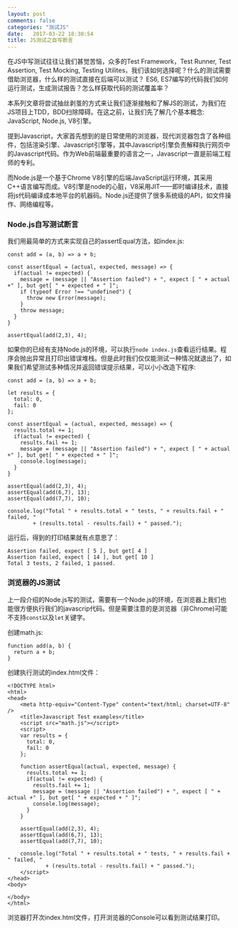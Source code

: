 ```yaml
---
layout: post
comments: false
categories: "测试JS"
date:   2017-03-22 18:30:54
title: JS测试之自写断言
---
```


<div id="toc"></div>

在JS中写测试往往让我们甚觉苦恼，众多的Test Framework，Test Runner, Test Assertion, Test Mocking, Testing Utilites，我们该如何选择呢？什么的测试需要借助浏览器，什么样的测试直接在后端可以测试？ ES6, ES7编写的代码我们如何运行测试，生成测试报告？怎么样获取代码的测试覆盖率？

本系列文章将尝试抽丝剥茧的方式来让我们逐渐接触和了解JS的测试，为我们在JS项目上TDD，BDD扫除障碍。在这之前，让我们先了解几个基本概念: JavaScript, Node.js, V8引擎。

提到Javascript，大家首先想到的是日常使用的浏览器，现代浏览器包含了各种组件，包括渲染引擎、Javascript引擎等，其中Javascript引擎负责解释执行网页中的Javascript代码。作为Web前端最重要的语言之一，Javascript一直是前端工程师的专利。

而Node.js是一个基于Chrome V8引擎的后端JavaScript运行环境，其采用C++语言编写而成。V8引擎是node的心脏，V8采用JIT——即时编译技术，直接将js代码编译成本地平台的机器码。Node.js还提供了很多系统级的API，如文件操作、网络编程等。

### Node.js自写测试断言

我们用最简单的方式来实现自己的assertEqual方法，如index.js:

```
const add = (a, b) => a + b;

const assertEqual = (actual, expected, message) => {
  if(actual != expected) {
    message = (message || "Assertion failed") + ", expect [ " + actual +" ], but get[ " + expected + " ]";
    if (typeof Error !== "undefined") {
      throw new Error(message);
    }
    throw message;
  }
}

assertEqual(add(2,3), 4);
```

如果你的已经有支持Node.js的环境，可以执行`node index.js`查看运行结果。程序会抛出异常且打印出错误堆栈。但是此时我们仅仅能测试一种情况就退出了，如果我们希望测试多种情况并返回错误提示结果，可以小小改造下程序:

```
const add = (a, b) => a + b;

let results = {
  total: 0,
  fail: 0
};

const assertEqual = (actual, expected, message) => {
  results.total += 1;
  if(actual != expected) {
    results.fail += 1;
    message = (message || "Assertion failed") + ", expect [ " + actual +" ], but get[ " + expected + " ]";
    console.log(message);
  }
}

assertEqual(add(2,3), 4);
assertEqual(add(6,7), 13);
assertEqual(add(7,7), 10);

console.log("Total " + results.total + " tests, " + results.fail + " failed, "
        + (results.total - results.fail) + " passed.");
```

运行后，得到的打印结果就有点意思了：

```
Assertion failed, expect [ 5 ], but get[ 4 ]
Assertion failed, expect [ 14 ], but get[ 10 ]
Total 3 tests, 2 failed, 1 passed.
```

### 浏览器的JS测试

上一段介绍的Node.js写的测试，需要有一个Node.js的环境，在浏览器上我们也能很方便执行我们的javascrip代码。但是需要注意的是浏览器（非Chrome)可能不支持`const`以及`let`关键字。

创建math.js:

```
function add(a, b) {
  return a + b;
}
```

创建执行测试的index.html文件：

```
<!DOCTYPE html>
<html>
<head>
    <meta http-equiv="Content-Type" content="text/html; charset=UTF-8" />
    <title>Javascript Test examples</title>
    <script src="math.js"></script>
    <script>
    var results = {
      total: 0,
      fail: 0
    };

    function assertEqual(actual, expected, message) {
      results.total += 1;
      if(actual != expected) {
        results.fail += 1;
        message = (message || "Assertion failed") + ", expect [ " + actual +" ], but get[ " + expected + " ]";
        console.log(message);
      }
    }

    assertEqual(add(2,3), 4);
    assertEqual(add(6,7), 13);
    assertEqual(add(7,7), 10);

    console.log("Total " + results.total + " tests, " + results.fail + " failed, "
            + (results.total - results.fail) + " passed.");
    </script>
</head>
<body>

</body>
</html>
```

浏览器打开次index.html文件，打开浏览器的Console可以看到测试结果打印。


<script type="text/javascript">
$(document).ready(function() {
    $('#toc').toc({ listType: 'ul', title: "<i>目录</i>" });
});
</script>
